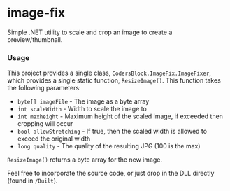 # image-fix

Simple .NET utility to scale and crop an image to create a preview/thumbnail.

### Usage

This project provides a single class, `CodersBlock.ImageFix.ImageFixer`, which provides a single static function, `ResizeImage()`. This function takes the following parameters:

- `byte[] imageFile` - The image as a byte array
- `int scaleWidth` - Width to scale the image to
- `int maxheight` - Maximum height of the scaled image, if exceeded then cropping will occur
- `bool allowStretching` - If true, then the scaled width is allowed to exceed the original width
- `long quality` - The quality of the resulting JPG (100 is the max)

`ResizeImage()` returns a byte array for the new image.

Feel free to incorporate the source code, or just drop in the DLL directly (found in `/Built`).